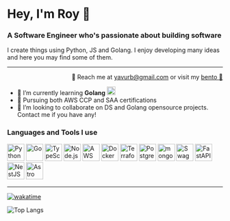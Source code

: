 # Hey, I'm Roy 🐙
### A Software Engineer who's passionate about building software

I create things using Python, JS and Golang. I enjoy developing many ideas and here you may find some of them.


---
<p align="right">📨 Reach me at <a href="mailto:yavurb@gmail.com">yavurb@gmail.com</a> or visit my <a href="https://bento.me/yurb">bento 🍱</a></p>

- 🌱 I’m currently learning **Golang** <img src="https://www.svgrepo.com/show/373635/go-gopher.svg" alt="golang" width="20">
- 🔭 Pursuing both AWS CCP and SAA certifications
- 👯 I’m looking to collaborate on DS and Golang opensource projects. Contact me if you have any!

<h3 align="left">Languages and Tools I use</h3>
<div>
	<img width="40" src="https://user-images.githubusercontent.com/25181517/183423507-c056a6f9-1ba8-4312-a350-19bcbc5a8697.png" alt="Python" title="Python"/>
	<img width="40" src="https://user-images.githubusercontent.com/25181517/192149581-88194d20-1a37-4be8-8801-5dc0017ffbbe.png" alt="Go" title="Go"/>
	<img width="40" src="https://user-images.githubusercontent.com/25181517/183890598-19a0ac2d-e88a-4005-a8df-1ee36782fde1.png" alt="TypeScript" title="TypeScript"/>
	<img width="40" src="https://user-images.githubusercontent.com/25181517/183568594-85e280a7-0d7e-4d1a-9028-c8c2209e073c.png" alt="Node.js" title="Node.js"/>
	<img width="40" src="https://user-images.githubusercontent.com/25181517/183896132-54262f2e-6d98-41e3-8888-e40ab5a17326.png" alt="AWS" title="AWS"/>
	<img width="40" src="https://user-images.githubusercontent.com/25181517/117207330-263ba280-adf4-11eb-9b97-0ac5b40bc3be.png" alt="Docker" title="Docker"/>
	<img width="40" src="https://user-images.githubusercontent.com/25181517/183345121-36788a6e-5462-424a-be67-af1ebeda79a2.png" alt="Terraform" title="Terraform"/>
	<img width="40" src="https://user-images.githubusercontent.com/25181517/117208740-bfb78400-adf5-11eb-97bb-09072b6bedfc.png" alt="PostgreSQL" title="PostgreSQL"/>
	<img width="40" src="https://user-images.githubusercontent.com/25181517/182884177-d48a8579-2cd0-447a-b9a6-ffc7cb02560e.png" alt="mongoDB" title="mongoDB"/>
	<img width="40" src="https://user-images.githubusercontent.com/25181517/186711335-a3729606-5a78-4496-9a36-06efcc74f800.png" alt="Swagger" title="Swagger"/>
	<img width="40" src="https://icon.icepanel.io/Technology/svg/FastAPI.svg" alt="FastAPI" title="FastAPI"/>
	<img width="40" src="https://icon.icepanel.io/Technology/svg/Nest.js.svg" alt="NestJS" title="NestJS"/>
	<img width="40" src="https://icon.icepanel.io/Technology/png-shadow-512/Astro.png" alt="Astro" title="Astro"/>
</div>

---

[![wakatime](https://wakatime.com/badge/user/197cd77f-ed5f-43c8-b23e-27ed857ab296.svg)](https://wakatime.com/@197cd77f-ed5f-43c8-b23e-27ed857ab296)

![Top Langs](https://github-readme-stats.vercel.app/api/top-langs/?username=yavurb&layout=compact&langs_count=8&card_width=320)
